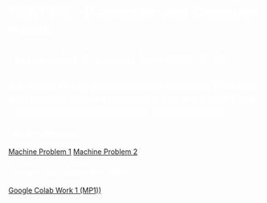 <body style="background-image: url('https://www.world-wide.org/images/comp-vision.jpg'); background-size: cover; background-attachment: fixed; padding: 100px; color: white;">
</body>

# CSST106 – Perception and Computer Vision

## I'm Lesly-Ann B. Victoria from BSCS-IS-4B.
## Welcome to my compilation of Machine Problem and Google Colab Laboratory Work for CSST106 – Perception and Computer Vision Course.

### Machine Problem
[Machine Problem 1](https://github.com/LeslyVictoria2/CSST106-CS4B/blob/main/4B-VICTORIA-MP1)
[Machine Problem 2](https://github.com/LeslyVictoria2/CSST106-CS4B/blob/main/4B-VICTORIA-MP2)

### Google Colab Laboratory Work
[Google Colab Work 1 (MP1))](https://github.com/LeslyVictoria2/CSST106-CS4B/blob/main/4B_VICTORIA_MP1.ipynb)
